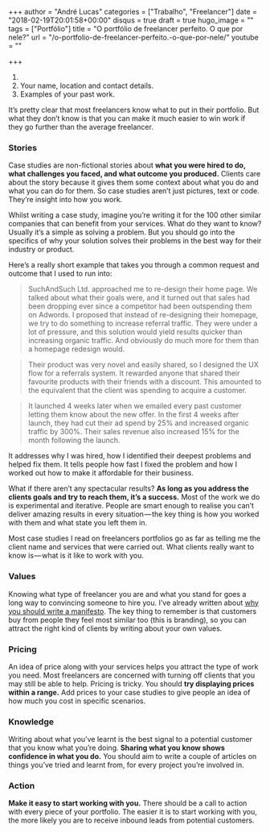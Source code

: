 +++
author = "André Lucas"
categories = ["Trabalho", "Freelancer"]
date = "2018-02-19T20:01:58+00:00"
disqus = true
draft = true
hugo_image = ""
tags = ["Portfólio"]
title = "O portfólio de freelancer perfeito. O que por nele?"
url = "/o-portfolio-de-freelancer-perfeito.-o-que-por-nele/"
youtube = ""

+++

1. 
2. Your name, location and contact details.
3. Examples of your past work.

It’s pretty clear that most freelancers know what to put in their portfolio. But what they don’t know is that you can make it much easier to win work if they go further than the average freelancer.

### Stories

Case studies are non-fictional stories about **what you were hired to do, what challenges you faced, and what outcome you produced.** Clients care about the story because it gives them some context about what you do and what you can do for them. So case studies aren’t just pictures, text or code. They’re insight into how you work.

Whilst writing a case study, imagine you’re writing it for the 100 other similar companies that can benefit from your services. What do they want to know? Usually it’s a simple as solving a problem. But you should go into the specifics of why your solution solves their problems in the best way for their industry or product.

Here’s a really short example that takes you through a common request and outcome that I used to run into:

> SuchAndSuch Ltd. approached me to re-design their home page. We talked about what their goals were, and it turned out that sales had been dropping ever since a competitor had been outspending them on Adwords. I proposed that instead of re-designing their homepage, we try to do something to increase referral traffic. They were under a lot of pressure, and this solution would yield results quicker than increasing organic traffic. And obviously do much more for them than a homepage redesign would.

> Their product was very novel and easily shared, so I designed the UX flow for a referrals system. It rewarded anyone that shared their favourite products with their friends with a discount. This amounted to the equivalent that the client was spending to acquire a customer.

> It launched 4 weeks later when we emailed every past customer letting them know about the new offer. In the first 4 weeks after launch, they had cut their ad spend by 25% and increased organic traffic by 300%. Their sales revenue also increased 15% for the month following the launch.

It addresses why I was hired, how I identified their deepest problems and helped fix them. It tells people how fast I fixed the problem and how I worked out how to make it affordable for their business.

What if there aren’t any spectacular results? **As long as you address the clients goals and try to reach them, it’s a success.** Most of the work we do is experimental and iterative. People are smart enough to realise you can’t deliver amazing results in every situation — the key thing is how you worked with them and what state you left them in.

Most case studies I read on freelancers portfolios go as far as telling me the client name and services that were carried out. What clients really want to know is — what is it like to work with you.

### Values

Knowing what type of freelancer you are and what you stand for goes a long way to convincing someone to hire you. I’ve already written about [why you should write a manifesto](https://medium.com/workroll/why-all-freelancers-should-write-a-manifesto-with-examples-2d7e5c61d81f). The key thing to remember is that customers buy from people they feel most similar too (this is branding), so you can attract the right kind of clients by writing about your own values.

### Pricing

An idea of price along with your services helps you attract the type of work you need. Most freelancers are concerned with turning off clients that you may still be able to help. Pricing is tricky. You should **try displaying prices within a range.** Add prices to your case studies to give people an idea of how much you cost in specific scenarios.

### Knowledge

Writing about what you’ve learnt is the best signal to a potential customer that you know what you’re doing. **Sharing what you know shows confidence in what you do.** You should aim to write a couple of articles on things you’ve tried and learnt from, for every project you’re involved in.

### Action

**Make it easy to start working with you.** There should be a call to action with every piece of your portfolio. The easier it is to start working with you, the more likely you are to receive inbound leads from potential customers.